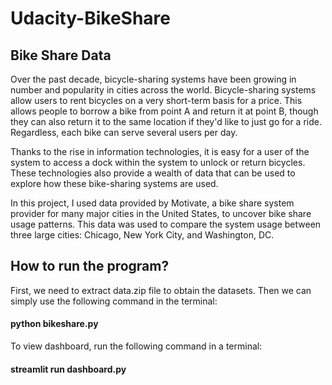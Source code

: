 # Udacity-BikeShare

## Bike Share Data

Over the past decade, bicycle-sharing systems have been growing in number and popularity in cities across the world. Bicycle-sharing systems allow users to rent bicycles on a very short-term basis for a price. This allows people to borrow a bike from point A and return it at point B, though they can also return it to the same location if they'd like to just go for a ride. Regardless, each bike can serve several users per day.

Thanks to the rise in information technologies, it is easy for a user of the system to access a dock within the system to unlock or return bicycles. These technologies also provide a wealth of data that can be used to explore how these bike-sharing systems are used.

In this project, I used data provided by Motivate, a bike share system provider for many major cities in the United States, to uncover bike share usage patterns. This data was used to compare the system usage between three large cities: Chicago, New York City, and Washington, DC.


## How to run the program?

First, we need to extract data.zip file to obtain the datasets. Then we can simply use the following command in the terminal:

#### python bikeshare.py 

To view dashboard, run the following command in a terminal:

#### streamlit run dashboard.py
